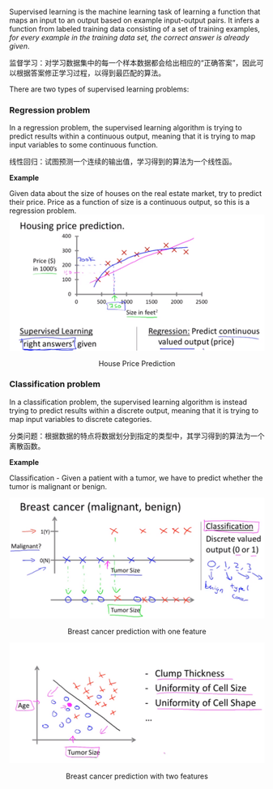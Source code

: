 Supervised learning is the machine learning task of learning a function that maps an input to an output based on example input-output pairs. It infers a function from labeled training data consisting of a set of training examples, *for every example in the training data set, the correct answer is already given*.

监督学习：对学习数据集中的每一个样本数据都会给出相应的“正确答案”，因此可以根据答案修正学习过程，以得到最匹配的算法。

There are two types of supervised learning problems:

### Regression problem

In a regression problem, the supervised learning algorithm is trying to predict results within a continuous output, meaning that it is trying to map input variables to some continuous function. 

线性回归：试图预测一个连续的输出值，学习得到的算法为一个线性函。

**Example**

Given data about the size of houses on the real estate market, try to predict their price. Price as a function of size is a continuous output, so this is a regression problem.
![](image/regression-problem-house-price.png)
<center>House Price Prediction</center>

### Classification problem 

In a classification problem, the supervised learning algorithm is instead trying to predict results within a discrete output, meaning that it is trying to map input variables to discrete categories. 

分类问题：根据数据的特点将数据划分到指定的类型中，其学习得到的算法为一个离散函数。

**Example**

Classification - Given a patient with a tumor, we have to predict whether the tumor is malignant or benign.

![](image/classification-problem-breast-cancer-one-feature.png)
<center>Breast cancer prediction with one feature</center>

![](image/classification-problem-breast-cancer-two-features.png)
<center>Breast cancer prediction with two features</center>